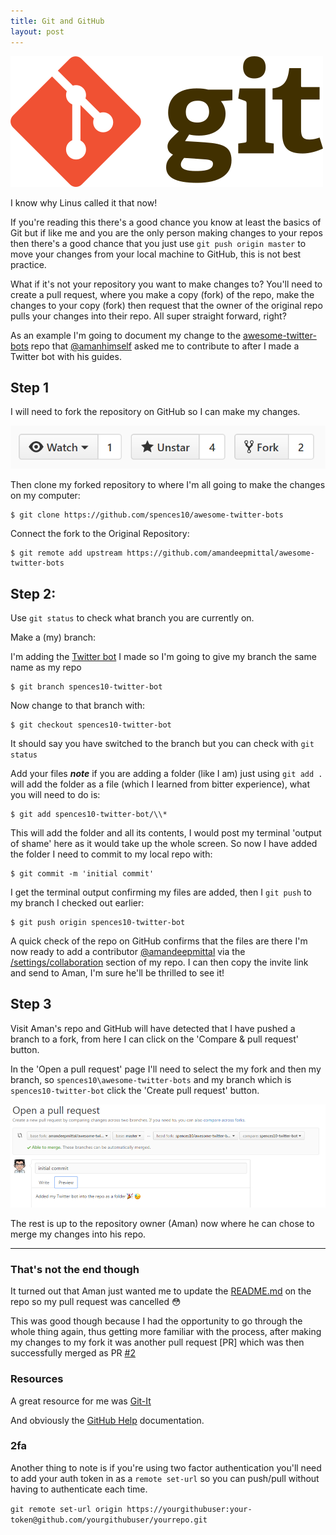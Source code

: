 ```yaml
---
title: Git and GitHub
layout: post
---
```

<img class="floated" src="/img/git-logo.png">

I know why Linus called it that now!

If you're reading this there's a good chance you know at least the basics of Git but if like me and you are the only person making changes to your repos then there's a good chance that you just use `git push origin master` to move your changes from your local machine to GitHub, this is not best practice.

<!--more-->

What if it's not your repository you want to make changes to? You'll need to create a pull request, where you make a copy (fork) of the repo, make the changes to your copy (fork) then request that the owner of the original repo pulls your changes into their repo. All super straight forward, right?

As an example I'm going to document my change to the [awesome-twitter-bots](https://github.com/spences10/awesome-twitter-bots) repo that [@amanhimself](https://twitter.com/amanhimself) asked me to contribute to after I made a Twitter bot with his guides.

## Step 1

I will need to fork the repository on GitHub so I can make my changes.

![fork-a-repo](/img/git-and-github/fork-a-repo.png)

Then clone my forked repository to where I'm all going to make the changes on my computer:

```
$ git clone https://github.com/spences10/awesome-twitter-bots
```

Connect the fork to the Original Repository:

```
$ git remote add upstream https://github.com/amandeepmittal/awesome-twitter-bots
```

## Step 2:

Use `git status` to check what branch you are currently on.

Make a (my) branch:

I'm adding the [Twitter bot](https://spences10.github.io/2017/01/04/twitter-mctwitbot.html) I made so I'm going to give my branch the same name as my repo

```
$ git branch spences10-twitter-bot
```

Now change to that branch with:

```
$ git checkout spences10-twitter-bot 
```

It should say you have switched to the branch but you can check with `git status` 

Add your files ***note*** if you are adding a folder (like I am) just using `git add . ` will add the folder as a file (which I learned from bitter experience), what you will need to do is:

```
$ git add spences10-twitter-bot/\\*
```

This will add the folder and all its contents, I would post my terminal 'output of shame' here as it would take up the whole screen. So now I have added the folder I need to commit to my local repo with:

```
$ git commit -m 'initial commit'
```

I get the terminal output confirming my files are added, then I `git push` to my branch I checked out earlier:

```
$ git push origin spences10-twitter-bot
```

A quick check of the repo on GitHub confirms that the files are there I'm now ready to add a contributor [@amandeepmittal](https://github.com/amandeepmittal) via the [/settings/collaboration](https://github.com/spences10/awesome-twitter-bots/settings/collaboration) section of my repo. I can then copy the invite link and send to Aman, I'm sure he'll be thrilled to see it!

## Step 3

Visit Aman's repo and GitHub will have detected that I have pushed a branch to a fork, from here I can click on the 'Compare & pull request' button. 

In the 'Open a pull request' page I'll need to select the my fork and then my branch, so `spences10\awesome-twitter-bots` and my branch which is `spences10-twitter-bot` click the 'Create pull request' button.

![open-a-pull-request](/img/git-and-github/open-a-pull-request.png)

The rest is up to the repository owner (Aman) now where he can chose to merge my changes into his repo.

---

### That's not the end though

It turned out that Aman just wanted me to update the [README.md](https://github.com/amandeepmittal/awesome-twitter-bots/blob/master/README.md) on the repo so my pull request was cancelled :flushed:

This was good though because I had the opportunity to go through the whole thing again, thus getting more familiar with the process, after making my changes to my fork it was another pull request [PR] which was then successfully merged as PR [#2](https://github.com/amandeepmittal/awesome-twitter-bots/pull/2) 

### Resources

A great resource for me was [Git-It](http://jlord.us/git-it/index.html) 

And obviously the [GitHub Help](https://help.github.com/) documentation.

### 2fa

Another thing to note is if you're using two factor authentication you'll need to add your auth token in as a `remote set-url` so you can push/pull without having to authenticate each time. 

`git remote set-url origin https://yourgithubuser:your-token@github.com/yourgithubuser/yourrepo.git`

